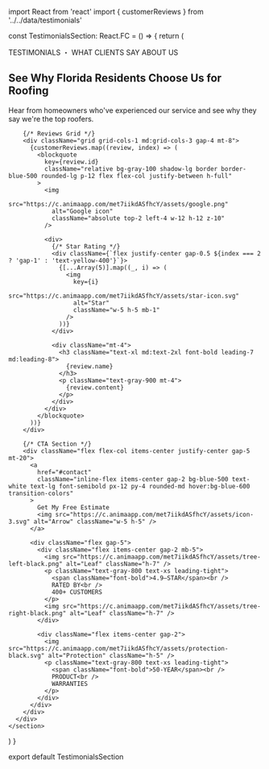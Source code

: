 import React from 'react'
import { customerReviews } from '../../data/testimonials'

const TestimonialsSection: React.FC = () => {
  return (
    <section className="bg-white py-24">
      <div className="max-w-md md:max-w-screen-xl mx-auto px-6 md:px-8 text-center">
        <div>
          <p className="text-xs text-gray-900 border border-gray-500 rounded-xl p-2 w-fit mx-auto mb-5">
            <span className="text-gray-800">TESTIMONIALS</span> ・ WHAT CLIENTS SAY ABOUT US
          </p>
          <h2 className="text-3xl md:text-4xl font-bold tracking-tight leading-tight mt-2">
            See Why Florida Residents Choose Us for Roofing
          </h2>
          <p className="text-xl text-gray-900 leading-7 max-w-4xl mt-5 mx-auto pb-10">
            Hear from homeowners who've experienced our service and see why they
            say we're the top roofers.
          </p>
        </div>
        
        {/* Reviews Grid */}
        <div className="grid grid-cols-1 md:grid-cols-3 gap-4 mt-8">
          {customerReviews.map((review, index) => (
            <blockquote 
              key={review.id} 
              className="relative bg-gray-100 shadow-lg border border-blue-500 rounded-lg p-12 flex flex-col justify-between h-full"
            >
              <img 
                src="https://c.animaapp.com/met7iikdASfhcY/assets/google.png" 
                alt="Google icon" 
                className="absolute top-2 left-4 w-12 h-12 z-10"
              />
              
              <div>
                {/* Star Rating */}
                <div className={`flex justify-center gap-0.5 ${index === 2 ? 'gap-1' : 'text-yellow-400'}`}>
                  {[...Array(5)].map((_, i) => (
                    <img 
                      key={i} 
                      src="https://c.animaapp.com/met7iikdASfhcY/assets/star-icon.svg" 
                      alt="Star" 
                      className="w-5 h-5 mb-1"
                    />
                  ))}
                </div>
                
                <div className="mt-4">
                  <h3 className="text-xl md:text-2xl font-bold leading-7 md:leading-8">
                    {review.name}
                  </h3>
                  <p className="text-gray-900 mt-4">
                    {review.content}
                  </p>
                </div>
              </div>
            </blockquote>
          ))}
        </div>
        
        {/* CTA Section */}
        <div className="flex flex-col items-center justify-center gap-5 mt-20">
          <a 
            href="#contact" 
            className="inline-flex items-center gap-2 bg-blue-500 text-white text-lg font-semibold px-12 py-4 rounded-md hover:bg-blue-600 transition-colors"
          >
            Get My Free Estimate
            <img src="https://c.animaapp.com/met7iikdASfhcY/assets/icon-3.svg" alt="Arrow" className="w-5 h-5" />
          </a>
          
          <div className="flex gap-5">
            <div className="flex items-center gap-2 mb-5">
              <img src="https://c.animaapp.com/met7iikdASfhcY/assets/tree-left-black.png" alt="Leaf" className="h-7" />
              <p className="text-gray-800 text-xs leading-tight">
                <span className="font-bold">4.9—STAR</span><br />
                RATED BY<br />
                400+ CUSTOMERS
              </p>
              <img src="https://c.animaapp.com/met7iikdASfhcY/assets/tree-right-black.png" alt="Leaf" className="h-7" />
            </div>
            
            <div className="flex items-center gap-2">
              <img src="https://c.animaapp.com/met7iikdASfhcY/assets/protection-black.svg" alt="Protection" className="h-5" />
              <p className="text-gray-800 text-xs leading-tight">
                <span className="font-bold">50-YEAR</span><br />
                PRODUCT<br />
                WARRANTIES
              </p>
            </div>
          </div>
        </div>
      </div>
    </section>
  )
}

export default TestimonialsSection
